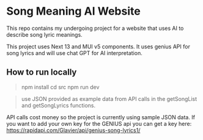 # Song Meaning AI Website

This repo contains my undergoing project for a website that uses AI to describe song lyric meanings.

This project uses Next 13 and MUI v5 components. It uses genius API for song lyrics and will use chat GPT for AI interpretation.

## How to run locally

>npm install
>cd src
>npm run dev


>use JSON provided as example data from API calls in the getSongList and getSongLyrics functions.

API calls cost money so the project is currently using sample JSON data. If you want to add your own key for the GENIUS api you can get a key here: https://rapidapi.com/Glavier/api/genius-song-lyrics1/


